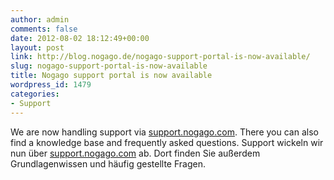 ```yaml
---
author: admin
comments: false
date: 2012-08-02 18:12:49+00:00
layout: post
link: http://blog.nogago.de/nogago-support-portal-is-now-available/
slug: nogago-support-portal-is-now-available
title: Nogago support portal is now available
wordpress_id: 1479
categories:
- Support
---
```


We are now handling support via [support.nogago.com](http://support.nogago.com).
There you can also find a knowledge base and frequently asked questions. Support wickeln wir nun über [support.nogago.com](http://support.nogago.com) ab. 
Dort finden Sie außerdem Grundlagenwissen und häufig gestellte Fragen. 
